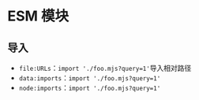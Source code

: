 # ESM 模块

## 导入
  - `file:URLs`：`import './foo.mjs?query=1'`导入相对路径
  - `data:imports`：`import './foo.mjs?query=1'`
  - `node:imports`：`import './foo.mjs?query=1'`

